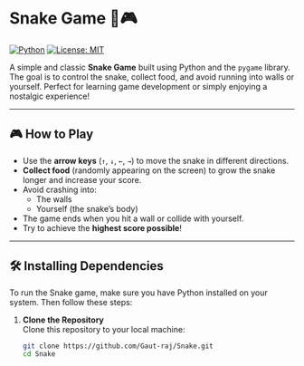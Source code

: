 # Snake Game 🐍🎮  

[![Python](https://img.shields.io/badge/Python-3.8%2B-blue)](https://www.python.org/)
[![License: MIT](https://img.shields.io/badge/License-MIT-yellow.svg)](https://opensource.org/licenses/MIT)

A simple and classic **Snake Game** built using Python and the `pygame` library. The goal is to control the snake, collect food, and avoid running into walls or yourself. Perfect for learning game development or simply enjoying a nostalgic experience!

---

## 🎮 How to Play  

- Use the **arrow keys** (`↑`, `↓`, `←`, `→`) to move the snake in different directions.  
- **Collect food** (randomly appearing on the screen) to grow the snake longer and increase your score.  
- Avoid crashing into:
  - The walls
  - Yourself (the snake’s body)  
- The game ends when you hit a wall or collide with yourself.  
- Try to achieve the **highest score possible**!  

---

## 🛠️ Installing Dependencies  

To run the Snake game, make sure you have Python installed on your system. Then follow these steps:

1. **Clone the Repository**  
   Clone this repository to your local machine:
   ```bash
   git clone https://github.com/Gaut-raj/Snake.git
   cd Snake

